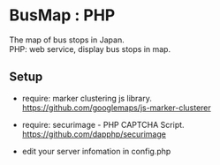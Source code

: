 BusMap : PHP
===============

The map of bus stops in Japan.<br/>
PHP: web service, display bus stops in map.<br/>

## Setup
- require: marker clustering js library. <br/>
https://github.com/googlemaps/js-marker-clusterer <br/>
- require: securimage - PHP CAPTCHA Script. <br/>
https://github.com/dapphp/securimage

-  edit your server infomation in config.php <br/>

